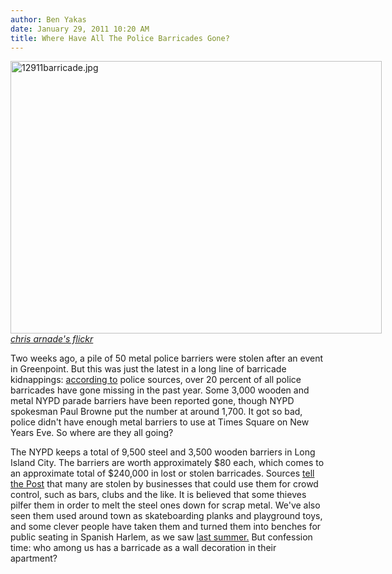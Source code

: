 ```yaml
---
author: Ben Yakas
date: January 29, 2011 10:20 AM
title: Where Have All The Police Barricades Gone?
---
```


<p><span class="mt-enclosure mt-enclosure-image" style="display: inline;"> </span></p><div class="image-none" style=" width:594px; "> <img alt="12911barricade.jpg" src="https://web.archive.org/web/20120102222347im_/http://gothamist.com/attachments/byakas/12911barricade.jpg" width="594" height="436"> <br> <i><a href="https://web.archive.org/web/20120102222347/http://www.flickr.com/photos/arnade/4846135064/">chris arnade&apos;s flickr</a></i></div> <p></p>

<p>Two weeks ago, a pile of 50 metal police barriers were stolen after an event in Greenpoint. But this was just the latest in a long line of barricade kidnappings: <a href="https://web.archive.org/web/20120102222347/http://www.nypost.com/p/news/local/stolen_barriers_SFiKmVw9LsIYbTpsNtyNuI?CMP=OTC-rss&amp;FEEDNAME=">according to</a> police sources, over 20 percent of all police barricades have gone missing in the past year. Some 3,000 wooden and metal NYPD parade barriers have been reported gone, though NYPD spokesman Paul Browne put the number at around 1,700. It got so bad, police didn&apos;t have enough metal barriers to use at Times Square on New Years Eve. So where are they all going?</p>

<p>The NYPD keeps a total of 9,500 steel and 3,500 wooden barriers in Long Island City. The barriers are worth approximately $80 each, which comes to an approximate total of $240,000 in lost or stolen barricades. Sources <a href="https://web.archive.org/web/20120102222347/http://www.nypost.com/p/news/local/stolen_barriers_SFiKmVw9LsIYbTpsNtyNuI?CMP=OTC-rss&amp;FEEDNAME=">tell the Post</a> that many are stolen by businesses that could use them for crowd control, such as bars, clubs and the like. It is believed that some thieves pilfer them in order to melt the steel ones down for scrap metal. We&apos;ve also seen them used around town as skateboarding planks and playground toys, and some clever people have taken them and turned them into benches for public seating in Spanish Harlem, as we saw <a href="https://web.archive.org/web/20120102222347/http://gothamist.com/2010/07/29/police_barricades_become_street_fur.php">last summer.</a> But confession time: who among us has a barricade as a wall decoration in their apartment?</p>